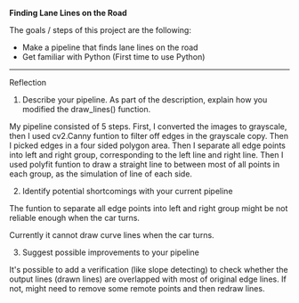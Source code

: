 **Finding Lane Lines on the Road**

The goals / steps of this project are the following:
* Make a pipeline that finds lane lines on the road
* Get familiar with Python (First time to use Python)

---

Reflection

1. Describe your pipeline. As part of the description, explain how you modified the draw_lines() function.

My pipeline consisted of 5 steps. First, I converted the images to grayscale, then I used cv2.Canny funtion to filter off edges in the grayscale copy. Then I picked edges in a four sided polygon area. Then I separate all edge points into left and right group, corresponding to the left line and right line. Then I used polyfit funtion to draw a straight line to between most of all points in each group, as the simulation of line of each side.

2. Identify potential shortcomings with your current pipeline

The funtion to separate all edge points into left and right group might be not reliable enough when the car turns.

Currently it cannot draw curve lines when the car turns.

3. Suggest possible improvements to your pipeline

It's possible to add a verification (like slope detecting) to check whether the output lines (drawn lines) are overlapped with most of original edge lines. If not, might need to remove some remote points and then redraw lines.